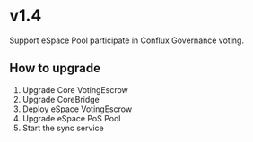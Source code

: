 # v1.4

Support eSpace Pool participate in Conflux Governance voting.

## How to upgrade

1. Upgrade Core VotingEscrow
2. Upgrade CoreBridge
3. Deploy eSpace VotingEscrow
4. Upgrade eSpace PoS Pool
5. Start the sync service